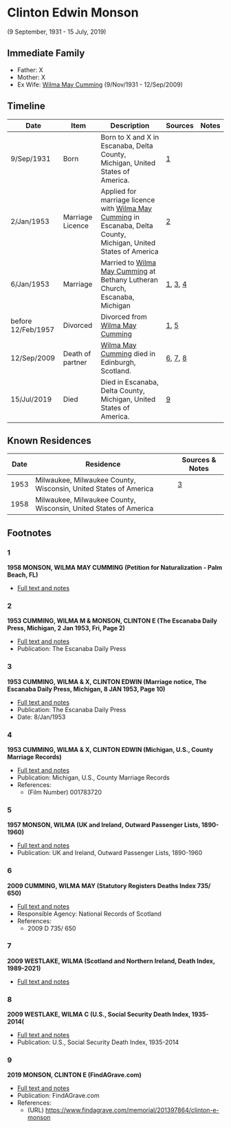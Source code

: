 ﻿---
layout: person
subject_key: i24393948
permalink: /people/i24393948
---

# Clinton Edwin Monson
(9 September, 1931 - 15 July, 2019)

## Immediate Family

* Father: X
* Mother: X
* Ex Wife: [Wilma May Cumming](./@74680609@-wilma-may-cumming-b1931-11-9-d2009-9-12.md) (9/Nov/1931 - 12/Sep/2009)

## Timeline

Date | Item | Description | Sources | Notes
---|---|---|---|---
9/Sep/1931 | Born | Born to X and X in Escanaba, Delta County, Michigan, United States of America. | [1](#1) | 
2/Jan/1953 | Marriage Licence | Applied for marriage licence with [Wilma May Cumming](./@74680609@-wilma-may-cumming-b1931-11-9-d2009-9-12.md) in Escanaba, Delta County, Michigan, United States of America | [2](#2) | 
6/Jan/1953 | Marriage | Married to [Wilma May Cumming](./@74680609@-wilma-may-cumming-b1931-11-9-d2009-9-12.md) at Bethany Lutheran Church, Escanaba, Michigan | [1](#1), [3](#3), [4](#4) | 
before 12/Feb/1957 | Divorced | Divorced from [Wilma May Cumming](./@74680609@-wilma-may-cumming-b1931-11-9-d2009-9-12.md)  | [1](#1), [5](#5) | 
12/Sep/2009 | Death of partner | [Wilma May Cumming](./@74680609@-wilma-may-cumming-b1931-11-9-d2009-9-12.md) died in Edinburgh, Scotland. | [6](#6), [7](#7), [8](#8) | 
15/Jul/2019 | Died | Died in Escanaba, Delta County, Michigan, United States of America. | [9](#9) | 

## Known Residences

Date | Residence | Sources & Notes
---|---|---
1953 | Milwaukee, Milwaukee County, Wisconsin, United States of America | [3](#3)
1958 | Milwaukee, Milwaukee County, Wisconsin, United States of America | 

## Footnotes

### 1

**1958 MONSON, WILMA MAY CUMMING (Petition for Naturalization - Palm Beach, FL)**

* [Full text and notes](../sources/@56630136@-1958-monson,-wilma-may-cumming-petition-for-naturalization-palm-beach,-fl-.md)

### 2

**1953 CUMMING, WILMA M & MONSON, CLINTON E (The Escanaba Daily Press, Michigan, 2 Jan 1953, Fri, Page 2)**

* [Full text and notes](../sources/@60480892@-1953-cumming,-wilma-m-&-monson,-clinton-e-the-escanaba-daily-press,-michigan,-2-jan-1953,-fri,-page….md)
* Publication: The Escanaba Daily Press

### 3

**1953 CUMMING, WILMA & X, CLINTON EDWIN (Marriage notice, The Escanaba Daily Press, Michigan, 8 JAN 1953, Page 10)**

* [Full text and notes](../sources/@12112448@-1953-cumming,-wilma-&-monson,-clinton-edwin-marriage-notice,-the-escanaba-daily-press,-michigan,-8-….md)
* Publication: The Escanaba Daily Press
* Date: 8/Jan/1953

### 4

**1953 CUMMING, WILMA & X, CLINTON EDWIN (Michigan, U.S., County Marriage Records)**

* [Full text and notes](../sources/@32265800@-1953-cumming,-wilma-&-monson,-clinton-edwin-michigan,-u.s.,-county-marriage-records-.md)
* Publication: Michigan, U.S., County Marriage Records
* References: 
  * (Film Number) 001783720

### 5

**1957 MONSON, WILMA (UK and Ireland, Outward Passenger Lists, 1890-1960)**

* [Full text and notes](../sources/@50893584@-1957-monson,-wilma-uk-and-ireland,-outward-passenger-lists,-1890-1960-.md)
* Publication: UK and Ireland, Outward Passenger Lists, 1890-1960

### 6

**2009 CUMMING, WILMA MAY (Statutory Registers Deaths Index 735/ 650)**

* [Full text and notes](../sources/@66045888@-2009-cumming,-wilma-may-statutory-registers-deaths-index-735-650-.md)
* Responsible Agency: National Records of Scotland
* References: 
  * 2009 D 735/ 650

### 7

**2009 WESTLAKE, WILMA (Scotland and Northern Ireland, Death Index, 1989-2021)**

* [Full text and notes](../sources/@71884428@-2009-westlake,-wilma-scotland-and-northern-ireland,-death-index,-1989-2021-.md)

### 8

**2009 WESTLAKE, WILMA C (U.S., Social Security Death Index, 1935-2014(**

* [Full text and notes](../sources/@72443844@-2009-westlake,-wilma-c-u.s.,-social-security-death-index,-1935-2014-.md)
* Publication: U.S., Social Security Death Index, 1935-2014

### 9

**2019 MONSON, CLINTON E (FindAGrave.com)**

* [Full text and notes](../sources/@56328940@-2019-monson,-clinton-e-findagrave.com-.md)
* Publication: FindAGrave.com
* References: 
  * (URL) https://www.findagrave.com/memorial/201397864/clinton-e-monson

